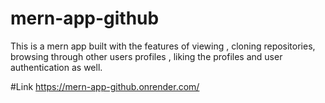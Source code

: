 # mern-app-github
This is a mern app built with the features of viewing , cloning repositories, browsing through other users profiles , liking the profiles and user authentication as well.

#Link 
https://mern-app-github.onrender.com/
